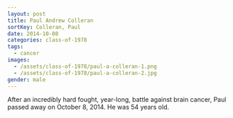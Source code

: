 ```yaml
---
layout: post
title: Paul Andrew Colleran
sortKey: Colleran, Paul
date: 2014-10-08
categories: class-of-1978
tags:
  - cancer
images:
  - /assets/class-of-1978/paul-a-colleran-1.png
  - /assets/class-of-1978/paul-a-colleran-2.jpg
gender: male
---
```

After an incredibly hard fought, year-long, battle against brain cancer, Paul passed away on October 8, 2014. He was 54 years old.

